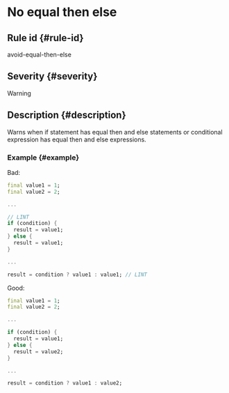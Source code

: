 # No equal then else

## Rule id {#rule-id}

avoid-equal-then-else

## Severity {#severity}

Warning

## Description {#description}

Warns when if statement has equal then and else statements or conditional expression has equal then and else expressions.

### Example {#example}

Bad:

```dart
final value1 = 1;
final value2 = 2;

...

// LINT
if (condition) {
  result = value1;
} else {
  result = value1;
}

...

result = condition ? value1 : value1; // LINT
```

Good:

```dart
final value1 = 1;
final value2 = 2;

...

if (condition) {
  result = value1;
} else {
  result = value2;
}

...

result = condition ? value1 : value2;
```
